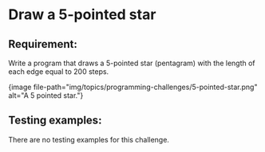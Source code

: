 # Draw a 5-pointed star

## Requirement:

Write a program that draws a 5-pointed star (pentagram) with the length of each edge equal to 200 steps.

{image file-path="img/topics/programming-challenges/5-pointed-star.png" alt="A 5 pointed star."}

## Testing examples:

There are no testing examples for this challenge.

